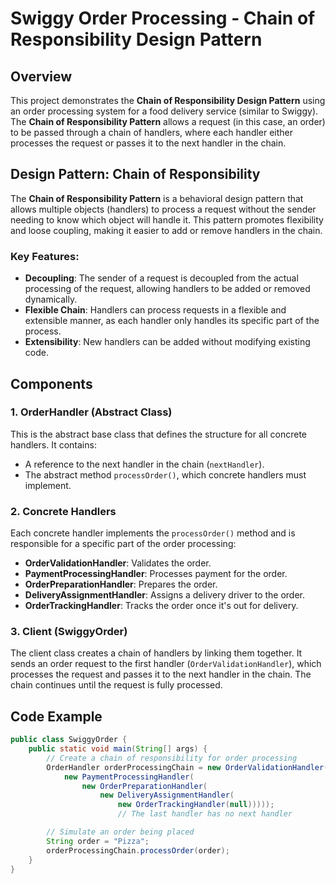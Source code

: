 # Swiggy Order Processing - Chain of Responsibility Design Pattern

## Overview

This project demonstrates the **Chain of Responsibility Design Pattern** using an order processing system for a food delivery service (similar to Swiggy). The **Chain of Responsibility Pattern** allows a request (in this case, an order) to be passed through a chain of handlers, where each handler either processes the request or passes it to the next handler in the chain.

## Design Pattern: Chain of Responsibility

The **Chain of Responsibility Pattern** is a behavioral design pattern that allows multiple objects (handlers) to process a request without the sender needing to know which object will handle it. This pattern promotes flexibility and loose coupling, making it easier to add or remove handlers in the chain.

### Key Features:
- **Decoupling**: The sender of a request is decoupled from the actual processing of the request, allowing handlers to be added or removed dynamically.
- **Flexible Chain**: Handlers can process requests in a flexible and extensible manner, as each handler only handles its specific part of the process.
- **Extensibility**: New handlers can be added without modifying existing code.

## Components

### 1. **OrderHandler (Abstract Class)**

This is the abstract base class that defines the structure for all concrete handlers. It contains:
- A reference to the next handler in the chain (`nextHandler`).
- The abstract method `processOrder()`, which concrete handlers must implement.

### 2. **Concrete Handlers**

Each concrete handler implements the `processOrder()` method and is responsible for a specific part of the order processing:
- **OrderValidationHandler**: Validates the order.
- **PaymentProcessingHandler**: Processes payment for the order.
- **OrderPreparationHandler**: Prepares the order.
- **DeliveryAssignmentHandler**: Assigns a delivery driver to the order.
- **OrderTrackingHandler**: Tracks the order once it's out for delivery.

### 3. **Client (SwiggyOrder)**

The client class creates a chain of handlers by linking them together. It sends an order request to the first handler (`OrderValidationHandler`), which processes the request and passes it to the next handler in the chain. The chain continues until the request is fully processed.

## Code Example

```java
public class SwiggyOrder {
    public static void main(String[] args) {
        // Create a chain of responsibility for order processing
        OrderHandler orderProcessingChain = new OrderValidationHandler(
            new PaymentProcessingHandler(
                new OrderPreparationHandler(
                    new DeliveryAssignmentHandler(
                        new OrderTrackingHandler(null))))); 
                        // The last handler has no next handler

        // Simulate an order being placed
        String order = "Pizza";
        orderProcessingChain.processOrder(order);
    }
}